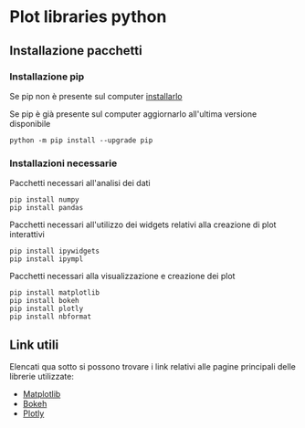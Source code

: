# Plot libraries python

## Installazione pacchetti

### Installazione pip

Se pip non è presente sul computer [installarlo](https://pip.pypa.io/en/stable/installation/)

Se pip è già presente sul computer aggiornarlo all'ultima versione disponibile
```
python -m pip install --upgrade pip
```

### Installazioni necessarie

Pacchetti necessari all'analisi dei dati
```
pip install numpy
pip install pandas
```

Pacchetti necessari all'utilizzo dei widgets relativi alla creazione di plot interattivi
```
pip install ipywidgets
pip install ipympl
```

Pacchetti necessari alla visualizzazione e creazione dei plot
```
pip install matplotlib
pip install bokeh
pip install plotly
pip install nbformat
```

## Link utili
Elencati qua sotto si possono trovare i link relativi alle pagine principali delle librerie utilizzate:
- [Matplotlib](https://matplotlib.org/)
- [Bokeh](https://bokeh.org/)
- [Plotly](https://plotly.com/)